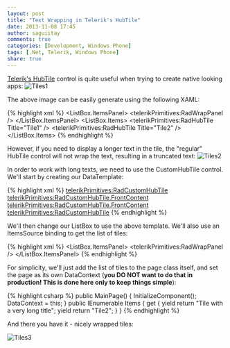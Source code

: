 ```yaml
---
layout: post
title: "Text Wrapping in Telerik's HubTile"
date: 2013-11-08 17:45
author: saguiitay
comments: true
categories: [Development, Windows Phone]
tags: [.Net, Telerik, Windows Phone]
share: true
---
```

[Telerik's HubTile](http://www.telerik.com/products/windows-phone/overview/all-controls/hubtile.aspx) control is quite useful when trying to create
native looking apps:
![Tiles1]({{site.url}}/images/tiles1.png)

The above image can be easily generate using the following XAML:

{% highlight xml %}
<ListBox>
	<ListBox.ItemsPanel>
		<ItemsPanelTemplate>
			<telerikPrimitives:RadWrapPanel />
		</ItemsPanelTemplate>
	</ListBox.ItemsPanel>
	<ListBox.Items>
		<ListBoxItem>
			<telerikPrimitives:RadHubTile Title="Tile1" />
		</ListBoxItem>
		<ListBoxItem>
			<telerikPrimitives:RadHubTile Title="Tile2" />
		</ListBoxItem>
	</ListBox.Items>
 </ListBox>
{% endhighlight %}

However, if you need to display a longer text in the tile, the "regular" HubTile control will not wrap the text, resulting in a
truncated text:
![Tiles2]({{site.url}}/images/tiles2.png)

In order to work with long texts, we need to use the CustomHubTile control. We'll start by creating our DataTemplate:

{% highlight xml %}
<DataTemplate x:Key="StaticTile">
	<telerikPrimitives:RadCustomHubTile>
		<telerikPrimitives:RadCustomHubTile.FrontContent>
			<Grid Background="{StaticResource PhoneAccentBrush}">
				<TextBlock VerticalAlignment="Bottom" Text="{Binding}" Margin="8" TextWrapping="Wrap"/>
			</Grid>
		<telerikPrimitives:RadCustomHubTile.FrontContent>
	<telerikPrimitives:RadCustomHubTile>
</DataTemplate>
{% endhighlight %}

We'll then change our ListBox to use the above template. We'll also use an ItemsSource binding to get the list of tiles:

{% highlight xml %}
<ListBox ItemTemplate="{StaticResource StaticTile}" ItemsSource="{Binding Items}">
	<ListBox.ItemsPanel>
		<ItemsPanelTemplate>
			<telerikPrimitives:RadWrapPanel />
		</ItemsPanelTemplate>
	</ListBox.ItemsPanel>
</ListBox>
{% endhighlight %}

For simplicity, we'll just add the list of tiles to the page class itself, and set the page as its own DataContext (**you DO NOT want to do that in production! This is done here only to keep things simple**):

{% highlight csharp %}
public MainPage()
{
	InitializeComponent();
	DataContext = this;
}
public IEnumerable<string> Items
{
	get
	{
		yield return "Tile with a very long title";
		yield return "Tile2";
	}
}
{% endhighlight %}

And there you have it - nicely wrapped tiles:

![Tiles3]({{site.url}}/images/tiles31.png)